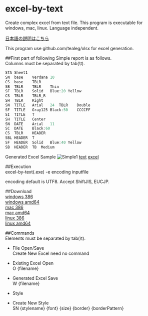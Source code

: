 # excel-by-text
Create complex excel from text file. This program is executable for windows, mac, linux. Language independent.

[日本語の説明はこちら](https://github.com/mikeshimura/excel-by-text/wiki/%E6%97%A5%E6%9C%AC%E8%AA%9E%E8%AA%AC%E6%98%8E)

This program use github.com/tealeg/xlsx for excel generation.

##First part of following Simple report is as follows.  
Columns must be separated by tab(\t).

```go
STA	Sheet1
SN	base	Verdana	10
CS	base	TBLR
SB	TBLR	TBLR	Thin
SF	TBLR	Solid	Blue:20	Yellow
CS	TBLR	TBLR_R
SH	TBLR	Right
SN	TITLE	Arial	24	TBLR	Double
SF	TITLE	Gray125	Black:50	CCCCFF
SI	TITLE	T
SH	TITLE	Center
SN	DATE	Arial	11
SC	DATE	Black:60
CS	TBLR	HEADER
SBL	HEADER	T
SF	HEADER	Solid	Blue:40	Yellow
SB	HEADER	TB	Medium
```

Generated Excel Sample
![Simple1](https://bytebucket.org/mikeshimura/goreport/wiki/image/simple1text.jpg "Simple1")
[text](https://bytebucket.org/mikeshimura/goreport/wiki/excel-by-text/simple1.txt)
[excel](https://bytebucket.org/mikeshimura/goreport/wiki/excel-by-text/simple1.xlsx)

##Execution  
excel-by-text(.exe) -e encoding inputfile

encoding default is UTF8. Accept ShiftJIS, EUCJP.

##Download  
[windows 386](https://bytebucket.org/mikeshimura/goreport/wiki/excel-by-text/excel-by-text_windows_386.exe)  
[windows amd64](https://bytebucket.org/mikeshimura/goreport/wiki/excel-by-text/excel-by-text_windows_amd64.exe)  
[mac 386](https://bytebucket.org/mikeshimura/goreport/wiki/excel-by-text/excel-by-text_darwin_386)  
[mac amd64](https://bytebucket.org/mikeshimura/goreport/wiki/excel-by-text/excel-by-text_darwin_386)  
[linux 386](https://bytebucket.org/mikeshimura/goreport/wiki/excel-by-text/excel-by-text_linux_386)  
[linux amd64](https://bytebucket.org/mikeshimura/goreport/wiki/excel-by-text/excel-by-text_linux_amd64)  

##Commands  
Elements must be separated by tab(\t).

- File Open/Save  
 Create New Excel need no command
 - Existing Excel Open  
  O {filename}  

 - Generated Excel Save  
 W {filename}

- Style  
 - Create New Style     
 SN {stylename} {font} {size} {border} {borderPattern}
